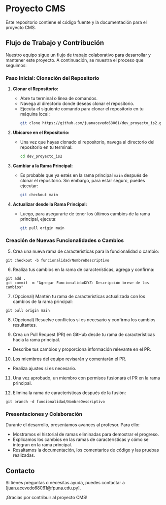 # Proyecto CMS

Este repositorio contiene el código fuente y la documentación para el proyecto CMS.

## Flujo de Trabajo y Contribución

Nuestro equipo sigue un flujo de trabajo colaborativo para desarrollar y mantener este proyecto. A continuación, se muestra el proceso que seguimos:

### Paso Inicial: Clonación del Repositorio

1. **Clonar el Repositorio:**
   - Abre tu terminal o línea de comandos.
   - Navega al directorio donde deseas clonar el repositorio.
   - Ejecuta el siguiente comando para clonar el repositorio en tu máquina local:
     ```bash
     git clone https://github.com/juanacevedo68061/dev_proyecto_is2.git
     ```

2. **Ubicarse en el Repositorio:**
   - Una vez que hayas clonado el repositorio, navega al directorio del repositorio en tu terminal:
     ```bash
     cd dev_proyecto_is2
     ```

3. **Cambiar a la Rama Principal:**
   - Es probable que ya estés en la rama principal `main` después de clonar el repositorio. Sin embargo, para estar seguro, puedes ejecutar:
     ```bash
     git checkout main
     ```
     
4. **Actualizar desde la Rama Principal:**
   - Luego, para asegurarte de tener los últimos cambios de la rama principal, ejecuta:
     ```bash
     git pull origin main
     ```
     
### Creación de Nuevas Funcionalidades o Cambios

5. Crea una nueva rama de características para la funcionalidad o cambio:

`git checkout -b funcionalidad/NombreDescriptivo`

6. Realiza tus cambios en la rama de características, agrega y confirma:
```
git add .
git commit -m "Agregar FuncionalidadXYZ: Descripción breve de los cambios"
```
7. (Opcional) Mantén tu rama de características actualizada con los cambios de la rama principal:

`git pull origin main`

8. (Opcional) Resuelve conflictos si es necesario y confirma los cambios resultantes.

9. Crea un Pull Request (PR) en GitHub desde tu rama de características hacia la rama principal.
- Describe tus cambios y proporciona información relevante en el PR.

10. Los miembros del equipo revisarán y comentarán el PR.
- Realiza ajustes si es necesario.

11. Una vez aprobado, un miembro con permisos fusionará el PR en la rama principal.

12. Elimina la rama de características después de la fusión:

`git branch -d funcionalidad/NombreDescriptivo`

### Presentaciones y Colaboración

Durante el desarrollo, presentamos avances al profesor. Para ello:
- Mostramos el historial de ramas eliminadas para demostrar el progreso.
- Explicamos los cambios en las ramas de características y cómo se integran en la rama principal.
- Resaltamos la documentación, los comentarios de código y las pruebas realizadas.

## Contacto

Si tienes preguntas o necesitas ayuda, puedes contactar a [juan.acevedo68061@fpuna.edu.py].

¡Gracias por contribuir al proyecto CMS!
